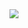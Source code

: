 <!-- ### Hi there 👋 -->

<!--
**t-aono/t-aono** is a ✨ _special_ ✨ repository because its `README.md` (this file) appears on your GitHub profile.

Here are some ideas to get you started:

- 🔭 I’m currently working on ...
- 🌱 I’m currently learning ...
- 👯 I’m looking to collaborate on ...
- 🤔 I’m looking for help with ...
- 💬 Ask me about ...
- 📫 How to reach me: ...
- 😄 Pronouns: ...
- ⚡ Fun fact: ...
-->

<!-- 
<a href="https://github.com/anuraghazra/github-readme-stats">
  <img src="https://github-readme-stats.vercel.app/api?username=t-aono&show_icons=true&count_private=true" height="200px" />
</a>
<a href="https://github.com/anuraghazra/github-readme-stats">
  <img src="https://github-readme-stats.vercel.app/api/top-langs/?username=t-aono&layout=compact&langs_count=10" height="200px" />
  <img src="https://github-readme-stats.vercel.app/api/top-langs/?username=t-aono&layout=compact&hide=php,blade,shell&custom_title=Frontend Used Language" />
</a>
-->
<a href="https://github.com/ryo-ma/github-profile-trophy">
  <img src="https://github-profile-trophy.vercel.app/?username=t-aono&rank=-B,-C" />
</a>
